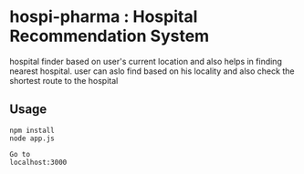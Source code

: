# hospi-pharma : Hospital Recommendation System
hospital finder based on user's current location and also helps in finding nearest hospital.
user can aslo find based on his locality and also check the shortest route to the hospital

## Usage
```
npm install
node app.js

Go to 
localhost:3000
```
